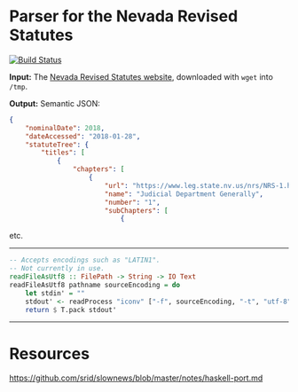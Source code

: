 Parser for the Nevada Revised Statutes 
======================================

[![Build Status](https://travis-ci.org/public-law/nevada-revised-statutes-parser.svg?branch=master)](https://travis-ci.org/public-law/nevada-revised-statutes-parser)

**Input:** The [Nevada Revised Statutes website](https://www.leg.state.nv.us/NRS/), downloaded with `wget` into `/tmp`.

**Output:** Semantic JSON:

```json
{
    "nominalDate": 2018,
    "dateAccessed": "2018-01-28",
    "statuteTree": {
        "titles": [
            {
                "chapters": [
                    {
                        "url": "https://www.leg.state.nv.us/nrs/NRS-1.html",
                        "name": "Judicial Department Generally",
                        "number": "1",
                        "subChapters": [
                            {
```

etc.

----

```haskell
-- Accepts encodings such as "LATIN1".
-- Not currently in use.
readFileAsUtf8 :: FilePath -> String -> IO Text
readFileAsUtf8 pathname sourceEncoding = do
    let stdin' = ""
    stdout' <- readProcess "iconv" ["-f", sourceEncoding, "-t", "utf-8", pathname] stdin'
    return $ T.pack stdout'
```

----

Resources
=========

https://github.com/srid/slownews/blob/master/notes/haskell-port.md
